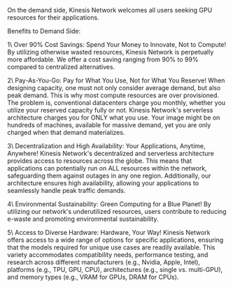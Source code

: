On the demand side, Kinesis Network welcomes all users seeking GPU resources for their applications.

Benefits to Demand Side:

1\ Over 90% Cost Savings: Spend Your Money to Innovate, Not to Compute!
By utilizing otherwise wasted resources, Kinesis Network is perpetually more affordable. We offer a cost saving ranging from 90% to 99% compared to centralized alternatives.

2\ Pay-As-You-Go: Pay for What You Use, Not for What You Reserve! 
When designing capacity, one must not only consider average demand, but also peak demand. This is why most compute resources are over provisioned. The problem is, conventional datacenters charge you monthly, whether you utilize your reserved capacity fully or not. Kinesis Network's serverless architecture charges you for ONLY what you use. Your image might be on hundreds of machines, available for massive demand, yet you are only charged when that demand materializes.

3\ Decentralization and High Availability: Your Applications, Anytime, Anywhere! 
Kinesis Network's decentralized and serverless architecture provides access to resources across the globe. This means that applications can potentially run on ALL resources within the network, safeguarding them against outages in any one region. Additionally, our architecture ensures high availability, allowing your applications to seamlessly handle peak traffic demands.

4\ Environmental Sustainability: Green Computing for a Blue Planet! 
By utilizing our network's underutilized resources, users contribute to reducing e-waste and promoting environmental sustainability.

5\ Access to Diverse Hardware: Hardware, Your Way!
Kinesis Network offers access to a wide range of options for specific applications, ensuring that the models required for unique use cases are readily available. This variety accommodates compatibility needs, performance testing, and research across different manufacturers (e.g., Nvidia, Apple, Intel), platforms (e.g., TPU, GPU, CPU), architectures (e.g., single vs. multi-GPU), and memory types (e.g., VRAM for GPUs, DRAM for CPUs).
